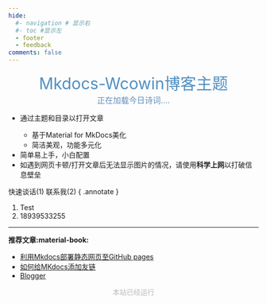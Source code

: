 ```yaml
---
hide:
  #- navigation # 显示右
  #- toc #显示左
  - footer
  - feedback
comments: false
---
```



<center><font  color= #518FC1 size=6 class="ml3">Mkdocs-Wcowin博客主题</font></center>
<script src="https://cdnjs.cloudflare.com/ajax/libs/animejs/2.0.2/anime.min.js"></script>






<center>
<font  color= #608DBD size=3>
<span id="jinrishici-sentence">正在加载今日诗词....</span>
<script src="https://sdk.jinrishici.com/v2/browser/jinrishici.js" charset="utf-8"></script>
</font>
</center>


<!-- 可选一言 -->
<!-- <center>
<font  color= #608DBD size=3>
<p id="hitokoto">
  <a href="#" id="hitokoto_text" target="_blank"></a>
</p>
<script>
  fetch('https://v1.hitokoto.cn')
    .then(response => response.json())
    .then(data => {
      const hitokoto = document.querySelector('#hitokoto_text')
      hitokoto.href = `https://hitokoto.cn/?uuid=${data.uuid}`
      hitokoto.innerText = data.hitokoto
    })
    .catch(console.error)
</script>
</font>
</center> -->


<div id="rcorners2" >
  <div id="rcorners1">
    <!-- <i class="fa fa-calendar" style="font-size:100"></i> -->
    <body>
      <font color="#4351AF">
        <p class="p1"></p>
<script defer>
    //格式：2020年04月12日 10:20:00 星期二
    function format(newDate) {
        var day = newDate.getDay();
        var y = newDate.getFullYear();
        var m =
            newDate.getMonth() + 1 < 10
                ? "0" + (newDate.getMonth() + 1)
                : newDate.getMonth() + 1;
        var d =
            newDate.getDate() < 10 ? "0" + newDate.getDate() : newDate.getDate();
        var h =
            newDate.getHours() < 10 ? "0" + newDate.getHours() : newDate.getHours();
        var min =
            newDate.getMinutes() < 10
                ? "0" + newDate.getMinutes()
                : newDate.getMinutes();
        var s =
            newDate.getSeconds() < 10
                ? "0" + newDate.getSeconds()
                : newDate.getSeconds();
        var dict = {
            1: "一",
            2: "二",
            3: "三",
            4: "四",
            5: "五",
            6: "六",
            0: "天",
        };
        //var week=["日","一","二","三","四","五","六"]
        return (
            y +
            "年" +
            m +
            "月" +
            d +
            "日" +
            " " +
            h +
            ":" +
            min +
            ":" +
            s +
            " 星期" +
            dict[day]
        );
    }
    var timerId = setInterval(function () {
        var newDate = new Date();
        var p1 = document.querySelector(".p1");
        if (p1) {
            p1.textContent = format(newDate);
        }
    }, 1000);
</script>
      </font>
    </body>
    <!-- <b><span id="time"></span></b> -->
  </div>
  <ul>
    <li>通过主题和目录以打开文章</li>
    <ul>
      <li>基于Material for MkDocs美化</li>
      <li>简洁美观，功能多元化</li>
    </ul>
    <li>简单易上手，小白配置</li>
    <li>
      如遇到网页卡顿/打开文章后无法显示图片的情况，请使用<strong>科学上网</strong>以打破信息壁垒
    </li>
  </ul>
</div> 

<!-- - 基于Material for MkDocs美化
- 简洁美观，功能多元化
- 简单易上手，小白配置
- 𝕙𝕒𝕧𝕖 𝕒 𝕘𝕠𝕠𝕕 𝕥𝕚𝕞𝕖 ! -->

快速谈话(1) 联系我(2)
{ .annotate }

1. Test
2. 18939533255
***  

<strong>推荐文章:material-book:</strong>

  - [利用Mkdocs部署静态网页至GitHub pages](blog/Mkdocs/mkdocs1.md)
  - [如何给MKdocs添加友链](blog/Mkdocs/linktech.md)
  - [Blogger](blog/index.md)
  



[^Knowing-that-loving-you-has-no-ending]:太阳总是能温暖向日葵  
[^see-how-much-I-love-you]:All problems in computer science can be solved by another level of indirection

   <body>
        <font color="#B9B9B9">
        <p style="text-align: center; ">
                <span>本站已经运行</span>
                <span id='box1'></span>
    </p>
      <div id="box1"></div>
      <script>
        function timingTime(){
          let start = '2023-10-14 00:00:00'
          let startTime = new Date(start).getTime()
          let currentTime = new Date().getTime()
          let difference = currentTime - startTime
          let m =  Math.floor(difference / (1000))
          let mm = m % 60  // 秒
          let f = Math.floor(m / 60)
          let ff = f % 60 // 分钟
          let s = Math.floor(f/ 60) // 小时
          let ss = s % 24
          let day = Math.floor(s  / 24 ) // 天数
          return day + "天" + ss + "时" + ff + "分" + mm +'秒'
        }
        setInterval(()=>{
          document.getElementById('box1').innerHTML = timingTime()
        },1000)
      </script>
      </font>
    </body>


<script src="//code.tidio.co/6jmawe9m5wy4ahvlhub2riyrnujz7xxi.js" async></script>
